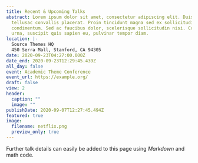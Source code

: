 ```yaml
---
title: Recent & Upcoming Talks
abstract: Lorem ipsum dolor sit amet, consectetur adipiscing elit. Duis posuere
  tellusac convallis placerat. Proin tincidunt magna sed ex sollicitudin
  condimentum. Sed ac faucibus dolor, scelerisque sollicitudin nisi. Cras purus
  urna, suscipit quis sapien eu, pulvinar tempor diam.
location: |-
  Source Themes HQ
  450 Serra Mall, Stanford, CA 94305
date: 2020-09-23T04:27:00.000Z
date_end: 2020-09-23T12:29:45.439Z
all_day: false
event: Academic Theme Conference
event_url: https://example.org/
draft: false
view: 2
header:
  caption: ""
  image: ""
publishDate: 2020-09-07T12:27:45.494Z
featured: true
image:
  filename: netflix.png
  preview_only: true
---
```

<!--StartFragment-->

Further talk details can easily be added to this page using *Markdown* and  math code.

<!--EndFragment-->